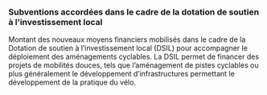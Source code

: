 <h3 class="mb-2">
 Subventions accordées dans le cadre de la dotation de soutien à l’investissement local
</h3>
<p>

Montant des nouveaux moyens financiers mobilisés dans le cadre de la Dotation de soutien à l’investissement local (DSIL) pour accompagner le déploiement des aménagements cyclables. La DSIL permet de financer des projets de mobilités douces, tels que l’aménagement de pistes cyclables ou plus généralement le développement d’infrastructures permettant le développement de la pratique du vélo. 

</p>
